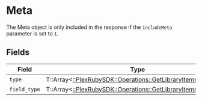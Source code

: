 # Meta

The Meta object is only included in the response if the `includeMeta` parameter is set to `1`.



## Fields

| Field                                                                                                                | Type                                                                                                                 | Required                                                                                                             | Description                                                                                                          |
| -------------------------------------------------------------------------------------------------------------------- | -------------------------------------------------------------------------------------------------------------------- | -------------------------------------------------------------------------------------------------------------------- | -------------------------------------------------------------------------------------------------------------------- |
| `type`                                                                                                               | T::Array<[::PlexRubySDK::Operations::GetLibraryItemsType](../../models/operations/getlibraryitemstype.md)>           | :heavy_minus_sign:                                                                                                   | N/A                                                                                                                  |
| `field_type`                                                                                                         | T::Array<[::PlexRubySDK::Operations::GetLibraryItemsFieldType](../../models/operations/getlibraryitemsfieldtype.md)> | :heavy_minus_sign:                                                                                                   | N/A                                                                                                                  |
